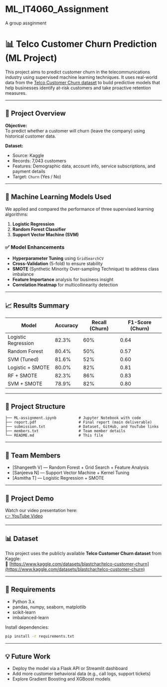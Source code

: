 # ML_IT4060_Assignment
A group assginment

# 📊 Telco Customer Churn Prediction (ML Project)

This project aims to predict customer churn in the telecommunications industry using supervised machine learning techniques. It uses real-world data from the [Telco Customer Churn dataset](https://www.kaggle.com/datasets/blastchar/telco-customer-churn) to build predictive models that help businesses identify at-risk customers and take proactive retention measures.

---

## 🚀 Project Overview

**Objective:**  
To predict whether a customer will churn (leave the company) using historical customer data.

**Dataset:**  
- Source: Kaggle  
- Records: 7,043 customers  
- Features: Demographic data, account info, service subscriptions, and payment details  
- Target: `Churn` (Yes / No)

---

## 🧠 Machine Learning Models Used

We applied and compared the performance of three supervised learning algorithms:

1. **Logistic Regression**
2. **Random Forest Classifier**
3. **Support Vector Machine (SVM)**

### ✅ Model Enhancements
- **Hyperparameter Tuning** using `GridSearchCV`
- **Cross-Validation** (5-fold) to ensure stability
- **SMOTE** (Synthetic Minority Over-sampling Technique) to address class imbalance
- **Feature Importance** analysis for business insight
- **Correlation Heatmap** for multicollinearity detection

---

## 📈 Results Summary

| Model                | Accuracy | Recall (Churn) | F1-Score (Churn) |
|----------------------|----------|----------------|------------------|
| Logistic Regression  | 82.3%    | 60%            | 0.64             |
| Random Forest        | 80.4%    | 50%            | 0.57             |
| SVM (Tuned)          | 81.6%    | 52%            | 0.60             |
| Logistic + SMOTE     | 80.0%    | 82%            | 0.81             |
| RF + SMOTE           | 82.3%    | 86%            | 0.83             |
| SVM + SMOTE          | 78.9%    | 82%            | 0.80             |

---

## 📁 Project Structure

```
├── ML-assignment.ipynb          # Jupyter Notebook with code
├── report.pdf                   # Final report (main deliverable)
├── submission.txt               # Dataset, GitHub, and YouTube links
├── members.txt                  # Team member details
└── README.md                    # This file
```

---

## 👥 Team Members

- [Shangeeth V] — Random Forest + Grid Search + Feature Analysis
- [Sanjeeva N] — Support Vector Machine + Kernel Tuning
- [Asmitha T] — Logistic Regression + SMOTE

---

## 🎥 Project Demo

Watch our video presentation here:  
[👉 YouTube Video](https://youtu.be/your-video-id)

---

## 📊 Dataset

This project uses the publicly available **Telco Customer Churn dataset** from Kaggle:  
🔗 [https://www.kaggle.com/datasets/blastchar/telco-customer-churn](https://www.kaggle.com/datasets/blastchar/telco-customer-churn)

---

## 📌 Requirements

- Python 3.x
- pandas, numpy, seaborn, matplotlib
- scikit-learn
- imbalanced-learn

Install dependencies:
```bash
pip install -r requirements.txt
```

---

## 💡 Future Work

- Deploy the model via a Flask API or Streamlit dashboard
- Add more customer behavioral data (e.g., call logs, support tickets)
- Explore Gradient Boosting and XGBoost models
